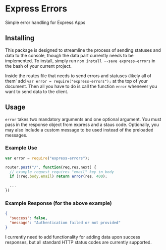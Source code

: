 # Express Errors
Simple error handling for Express Apps

## Installing

This package is designed to streamline the process of sending statuses and data to the console, though the data part currently needs to be implemented. To install, simply run `npm install --save express-errors` in the bash of your current project. 

Inside the routes file that needs to send errors and statuses (likely all of them' add `var error = require("express-errors");` at the top of your document. Then all you have to do is call the function `error` whenever you want to send data to the client.

## Usage

`error` takes two mandatory arguments and one optional argument. You must pass in the response object from express and a staus code. Optionally, you may also include a custom message to be used instead of the preloaded messages.

### Example Use
```javascript
var error = require("express-errors");

router.post("/", function(req,res,next) {
  // example request requires "email" key in body
  if (!req.body.email) return error(res, 400); 
  
  ...
})
```

### Example Response (for the above example)
```json
{
  "success": false,
  "message": "Authentication failed or not provided"
}
```

I currently need to add functionality for adding data upon success responses, but all standard HTTP status codes are currently supported.

